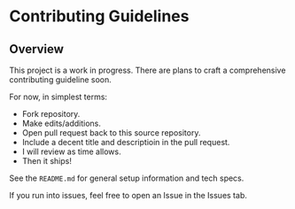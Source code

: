 # Contributing Guidelines

## Overview

This project is a work in progress. There are plans to craft a comprehensive contributing guideline
soon.

For now, in simplest terms:

- Fork repository.
- Make edits/additions.
- Open pull request back to this source repository.
- Include a decent title and descriptioin in the pull request.
- I will review as time allows.
- Then it ships!

See the `README.md` for general setup information and tech specs.

If you run into issues, feel free to open an Issue in the Issues tab.
